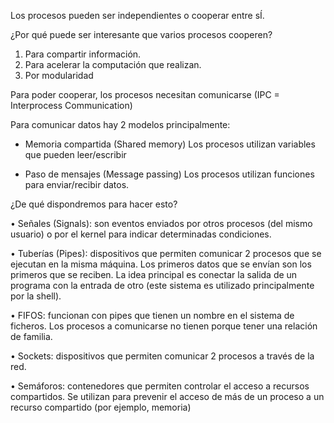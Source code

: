 Los procesos pueden ser independientes o cooperar entre sÍ.

¿Por qué puede ser interesante que varios procesos cooperen?

1) Para compartir información.
2) Para acelerar la computación que realizan.
3) Por modularidad

Para poder cooperar, los procesos necesitan comunicarse (IPC = Interprocess Communication)

Para comunicar datos hay 2 modelos principalmente:

- Memoria compartida (Shared memory)
Los procesos utilizan variables que pueden leer/escribir

- Paso de mensajes (Message passing)
Los procesos utilizan funciones para enviar/recibir datos.

¿De qué dispondremos para hacer esto?

• Señales (Signals): son eventos enviados por otros procesos (del mismo usuario) o por el kernel para indicar determinadas condiciones.

• Tuberías (Pipes): dispositivos que permiten comunicar 2 procesos que se ejecutan en la misma máquina. 
Los primeros datos que se envían son los primeros que se reciben. 
La idea principal es conectar la salida de un programa con la entrada de otro (este sistema es utilizado principalmente por la shell).

• FIFOS: funcionan con pipes que tienen un nombre en el sistema de ficheros. Los procesos a comunicarse no tienen porque tener una relación de familia.

• Sockets: dispositivos que permiten comunicar 2 procesos a través de la red. 

• Semáforos: contenedores que permiten controlar el acceso a recursos compartidos. Se utilizan para prevenir el acceso de más de un proceso a un recurso compartido (por ejemplo, memoria)
